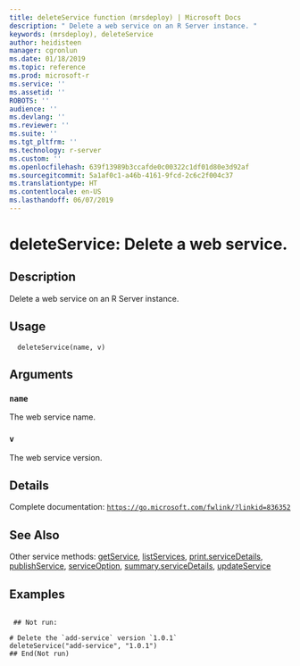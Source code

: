 ```yaml
---
title: deleteService function (mrsdeploy) | Microsoft Docs
description: " Delete a web service on an R Server instance. "
keywords: (mrsdeploy), deleteService
author: heidisteen
manager: cgronlun
ms.date: 01/18/2019
ms.topic: reference
ms.prod: microsoft-r
ms.service: ''
ms.assetid: ''
ROBOTS: ''
audience: ''
ms.devlang: ''
ms.reviewer: ''
ms.suite: ''
ms.tgt_pltfrm: ''
ms.technology: r-server
ms.custom: ''
ms.openlocfilehash: 639f13989b3ccafde0c00322c1df01d80e3d92af
ms.sourcegitcommit: 5a1af0c1-a46b-4161-9fcd-2c6c2f004c37
ms.translationtype: HT
ms.contentlocale: en-US
ms.lasthandoff: 06/07/2019
---
```

 # <a name="deleteservice-delete-a-web-service"></a>deleteService: Delete a web service.
 ## <a name="description"></a>Description

Delete a web service on an R Server instance.


 ## <a name="usage"></a>Usage

```   
  deleteService(name, v)

```

 ## <a name="arguments"></a>Arguments



 ### `name`
 The web service name. 



 ### `v`
 The web service version. 



 ## <a name="details"></a>Details

Complete documentation: [`https://go.microsoft.com/fwlink/?linkid=836352`](https://go.microsoft.com/fwlink/?linkid=836352)



 ## <a name="see-also"></a>See Also

Other service methods: [getService](getService.md), [listServices](listServices.md), [print.serviceDetails](print.serviceDetails.md), [publishService](publishService.md), [serviceOption](serviceOption.md), [summary.serviceDetails](summary.serviceDetails.md), [updateService](updateService.md)

 ## <a name="examples"></a>Examples

 ```

  ## Not run:

# Delete the `add-service` version `1.0.1`
deleteService("add-service", "1.0.1")
 ## End(Not run) 
```

